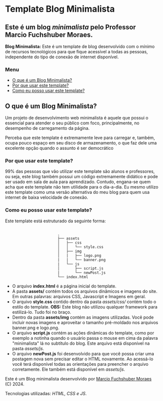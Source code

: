 # Template Blog Minimalista

## Este é um blog _minimalista_ pelo Professor Marcio Fuchshuber Moraes.

**Blog Minimalista:** Este é um template de blog desenvolvido com o mínimo de
recursos tecnológicos para que fique acessível a todas as pessoas,
independente do tipo de conexão de internet disponível.

### Menu

  * [O que é um Blog Minimalista?](#o-que-é-um-blog-minimalista)
  * [Por que usar este template?](#por-que-usar-este-template)
  * [Como eu posso usar este template?](#como-eu-posso-usar-este-template)

## O que é um Blog Minimalista?



Um projeto de desenvolvimento web minimalista é aquele que possui o essencial
para atender o seu público com foco, principalmente, no desempenho de
carregamento da página.

Perceba que este template é extremamente leve para carregar e, também, ocupa
pouco espaço em seu disco de armazenamento, o que faz dele uma excelente opção
quando o assunto é ser democrático

### Por que usar este template?

99% das pessoas que vão utilizar este template são alunos e professores, ou
seja, este blog também possui um código extremamente didático e pode ser usado
em sala de aula para aprendizado. Contudo, engana-se quem acha que este
template não tem utilidade para o dia-a-dia. Eu mesmo utilizo este template
como uma versão alternativa do meu blog para quem usa internet de baixa
velocidade de conexão.

### Como eu posso usar este template?

Este template está estruturado da seguinte forma:

```    
    
                        .
                        ├── assets
                        │   ├── css
                        │   │   └── style.css
                        │   ├── img
                        │   |   ├── logo.png
                        |   |   └── banner.png
                        |   └── js
                        │       ├── script.js
                        |       └── newPost.js
                        └── index.html

 ```                   

  * O arquivo **index.html** é a página inicial do template.
  * A pasta **assets/** contém todos os arquivos dinâmicos e imagens do site. Em outras palavras: arquivos CSS, Javascript e Imagens em geral.
  * O arquivo **style.css** contido dentro da pasta _assets/css/_ contém todo o estilo do template. **OBS:** Este blog não utilizou qualquer framework para estilizá-lo. Tudo foi no braço.
  * Dentro da pasta **assets/img** contém as imagens utilizadas. Você pode incluir novas imagens e aproveitar o tamanho pré-moldado nos arquivos banner.png e logo.png.
  * O arquivo **script.js** contém as ações dinâmicas do template, como por exemplo a notinha quando o usuário passa o mouse em cima da palavra "minimalista" lá no subtítulo do blog. Este arquivo está disponível na pasta _assets/js_.
  * O arquivo **newPost.js** foi desenvolvido para que você possa criar uma postagem nova sem precisar editar o HTML novamente. Ao acessá-lo você terá disponível todas as orientações para preencher o arquivo corretamente. Ele também está disponível em _assets/js_.



Este é um Blog minimalista desenvolvido por [Marcio Fuchshuber
Moraes](https://linkedin.com/in/marcio-fuchshuber-moraes) (C) 2024.

Tecnologias utilizadas: _HTML, CSS e JS_.

